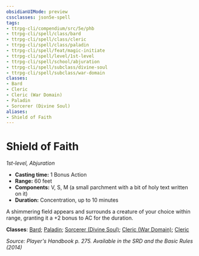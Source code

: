 ```yaml
---
obsidianUIMode: preview
cssclasses: json5e-spell
tags:
- ttrpg-cli/compendium/src/5e/phb
- ttrpg-cli/spell/class/bard
- ttrpg-cli/spell/class/cleric
- ttrpg-cli/spell/class/paladin
- ttrpg-cli/spell/feat/magic-initiate
- ttrpg-cli/spell/level/1st-level
- ttrpg-cli/spell/school/abjuration
- ttrpg-cli/spell/subclass/divine-soul
- ttrpg-cli/spell/subclass/war-domain
classes:
- Bard
- Cleric
- Cleric (War Domain)
- Paladin
- Sorcerer (Divine Soul)
aliases:
- Shield of Faith
---
```

# Shield of Faith
*1st-level, Abjuration*  


- **Casting time:** 1 Bonus Action
- **Range:** 60 feet
- **Components:** V, S, M (a small parchment with a bit of holy text written on it)
- **Duration:** Concentration, up to 10 minutes

A shimmering field appears and surrounds a creature of your choice within range, granting it a +2 bonus to AC for the duration.

**Classes**: [Bard](/3-Mechanics/CLI/Compendium/lists/list-spells-classes-bard.md); [Paladin](/3-Mechanics/CLI/Compendium/lists/list-spells-classes-paladin.md); [Sorcerer (Divine Soul)](/3-Mechanics/CLI/Compendium/lists/list-spells-classes-divine-soul-xge.md "subclass=XGE"); [Cleric (War Domain)](/3-Mechanics/CLI/Compendium/lists/list-spells-classes-war-domain.md); [Cleric](/3-Mechanics/CLI/Compendium/lists/list-spells-classes-cleric.md)

*Source: Player's Handbook p. 275. Available in the <span title='Systems Reference Document (5.1)'>SRD</span> and the Basic Rules (2014)*